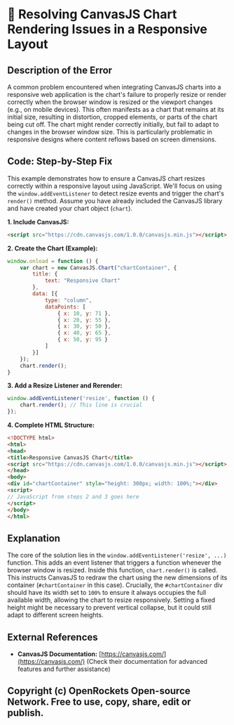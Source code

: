 # 🐞 Resolving CanvasJS Chart Rendering Issues in a Responsive Layout


## Description of the Error

A common problem encountered when integrating CanvasJS charts into a responsive web application is the chart's failure to properly resize or render correctly when the browser window is resized or the viewport changes (e.g., on mobile devices). This often manifests as a chart that remains at its initial size, resulting in distortion, cropped elements, or parts of the chart being cut off.  The chart might render correctly initially, but fail to adapt to changes in the browser window size. This is particularly problematic in responsive designs where content reflows based on screen dimensions.

## Code: Step-by-Step Fix

This example demonstrates how to ensure a CanvasJS chart resizes correctly within a responsive layout using JavaScript. We'll focus on using the `window.addEventListener` to detect resize events and trigger the chart's `render()` method.  Assume you have already included the CanvasJS library and have created your chart object (`chart`).

**1.  Include CanvasJS:**

```html
<script src="https://cdn.canvasjs.com/1.0.0/canvasjs.min.js"></script>
```

**2. Create the Chart (Example):**

```javascript
window.onload = function () {
    var chart = new CanvasJS.Chart("chartContainer", {
        title: {
            text: "Responsive Chart"
        },
        data: [{
            type: "column",
            dataPoints: [
                { x: 10, y: 71 },
                { x: 20, y: 55 },
                { x: 30, y: 50 },
                { x: 40, y: 65 },
                { x: 50, y: 95 }
            ]
        }]
    });
    chart.render();
}
```

**3. Add a Resize Listener and Rerender:**

```javascript
window.addEventListener('resize', function () {
    chart.render(); // This line is crucial
});
```


**4. Complete HTML Structure:**

```html
<!DOCTYPE html>
<html>
<head>
<title>Responsive CanvasJS Chart</title>
<script src="https://cdn.canvasjs.com/1.0.0/canvasjs.min.js"></script>
</head>
<body>
<div id="chartContainer" style="height: 300px; width: 100%;"></div>
<script>
// JavaScript from steps 2 and 3 goes here
</script>
</body>
</html>
```

## Explanation

The core of the solution lies in the `window.addEventListener('resize', ...)` function. This adds an event listener that triggers a function whenever the browser window is resized.  Inside this function, `chart.render()` is called. This instructs CanvasJS to redraw the chart using the new dimensions of its container (`#chartContainer` in this case).  Crucially, the `#chartContainer` div should have its width set to `100%` to ensure it always occupies the full available width, allowing the chart to resize responsively.  Setting a fixed height might be necessary to prevent vertical collapse, but it could still adapt to different screen heights.

## External References

* **CanvasJS Documentation:** [https://canvasjs.com/](https://canvasjs.com/)  (Check their documentation for advanced features and further assistance)


## Copyright (c) OpenRockets Open-source Network. Free to use, copy, share, edit or publish.

